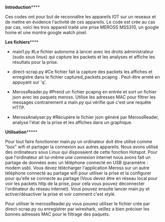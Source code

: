 ****************************************Introduction********************************************

Ces codes ont pour but de reconnaître les appareils IOT sur un reseaux et de mettre en évidence l'activité de ces appareils. Le code est crée au cas par cas, voici les trois appareil traité une prise MEROSS MSS310, un google home et une montre google watch pixel.


****************************************Les fichiers********************************************

- main1.py #Le fichier autonome à lancer avec les droits administrateur (sudo sous linux) qui capture les packets et les analyses et affiche les résultats pour la prise.


- direct-scrap.py #Ce fichier fait la capture des packets les affiches et enregistre dans le fichier captured_packets.pcapng . Peut-être arreté en appuyant sur 'q'.

- MerossReader.py #Prend un fichier pcapng en entrée et sort un fichier json avec les paquets meross. Utilise les adresses MAC pour filtrer les messages contrairement a main.py qui vérifie que c'est une requête HTTP.

- MerossAnalyser.py #Récupére le fichier json généré par MerossReader, analyse l'état de la prise et les affiches dans un graphique.


****************************************Utilisation*********************************************

Pour tout faire fonctionner main.py un ordinateur doit être utilisé comme "box" wifi et partager la connexion aux autres appareils. Nous avons utilisé des ordinateurs sous Linux qui disposaient de cette fonction Hotspot. Pour que l'ordinateur ait lui-même une connexion internet nous avons fait un partage de données avec un téléphone connecté en USB (paramètre : modem usb). Vous devez télécharger l'application Meross sur un autre téléphone connecté au partage wifi pour utiliser la prise et la configurer pour qu'elle se connecte au partage (Vous devez être en réseau local pour voir les packets http de la prise, pour cela vous pouvez déconnecter l'ordinateur du réseau internet). Vous pouvez ensuite lancer main.py et activer/désactiver la prise et voir comment c'est stylé.

Pour utiliser le merossReader.py vous pouvez utiliser le fichier crée par direct-scrap.py ou enregistrer par wireshark, veillez a bien préciser les bonnes adresses MAC pour le filtrage des paquets.